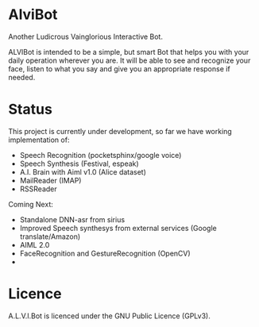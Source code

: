 # AlviBot
Another Ludicrous Vainglorious Interactive Bot.

ALVIBot is intended to be a simple, but smart Bot 
that helps you with your daily operation wherever you are. 
It will be able to see and recognize your face, 
listen to what you say and give you an appropriate response if needed. 


Status
======

This project is currently under development, so far we have working implementation of:

- Speech Recognition (pocketsphinx/google voice)
- Speech Synthesis (Festival, espeak)
- A.I. Brain with Aiml v1.0 (Alice dataset)
- MailReader (IMAP)
- RSSReader

Coming Next:
- Standalone DNN-asr from sirius
- Improved Speech synthesys from external services (Google translate/Amazon)
- AIML 2.0
- FaceRecognition and GestureRecognition (OpenCV)
- 

Licence
=======
A.L.V.I.Bot is licenced under the GNU Public Licence (GPLv3).

